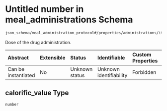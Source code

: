 # Untitled number in meal\_administrations Schema

```txt
json_schema/meal_administration_protocol#/properties/administrations/items/properties/calorific_value
```

Dose of the drug administration.

| Abstract            | Extensible | Status         | Identifiable            | Custom Properties | Additional Properties | Access Restrictions | Defined In                                                                                                                   |
| :------------------ | :--------- | :------------- | :---------------------- | :---------------- | :-------------------- | :------------------ | :--------------------------------------------------------------------------------------------------------------------------- |
| Can be instantiated | No         | Unknown status | Unknown identifiability | Forbidden         | Allowed               | none                | [meal\_administrations.schema.json\*](../../out/schemas/sub-schemas/meal_administrations.schema.json "open original schema") |

## calorific\_value Type

`number`

